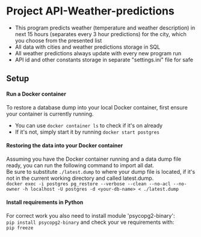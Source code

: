 # Project API-Weather-predictions
- This program predicts weather (temperature and weather description) in next 15 hours (separates every 3 hour predictions) for the city, which you choose from the presented list
- All data with cities and weather predictions storage in SQL
- All weather predictions always update with every new program run
- API id and other constants storage in separate "settings.ini" file for safe 
## Setup
#### Run a Docker container
To restore a database dump into your local Docker container, first ensure your container is currently running.  
- You can use `docker container ls` to check if it's on already 
- If it's not, simply start it by running `docker start postgres`
####  Restoring the data into your Docker container
Assuming you have the Docker container running and a data dump file ready, you can run the following command to import all dat.     
Be sure to substitute `./latest.dump` to where your dump file is located, if it's not in the current working directory and called latest.dump.  
`docker exec -i postgres pg_restore --verbose --clean --no-acl --no-owner -h localhost -U postgres -d <your-db-name> < ./latest.dump
` 
#### Install requirements in Python
For correct work you also need to install module 'psycopg2-binary':  
`pip install psycopg2-binary`
and check your ve requirements with:    
`pip freeze`